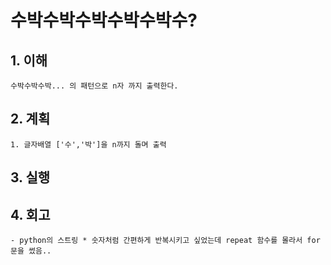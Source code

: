 # 수박수박수박수박수박수?

## 1. 이해
    수박수박수박... 의 패턴으로 n자 까지 출력한다.

## 2. 계획
    1. 글자배열 ['수','박']을 n까지 돌며 출력

## 3. 실행

## 4. 회고
    - python의 스트링 * 숫자처럼 간편하게 반복시키고 싶었는데 repeat 함수를 몰라서 for문을 썼음..